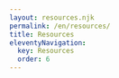 ```yaml
---
layout: resources.njk
permalink: /en/resources/
title: Resources
eleventyNavigation:
  key: Resources
  order: 6
---
```

